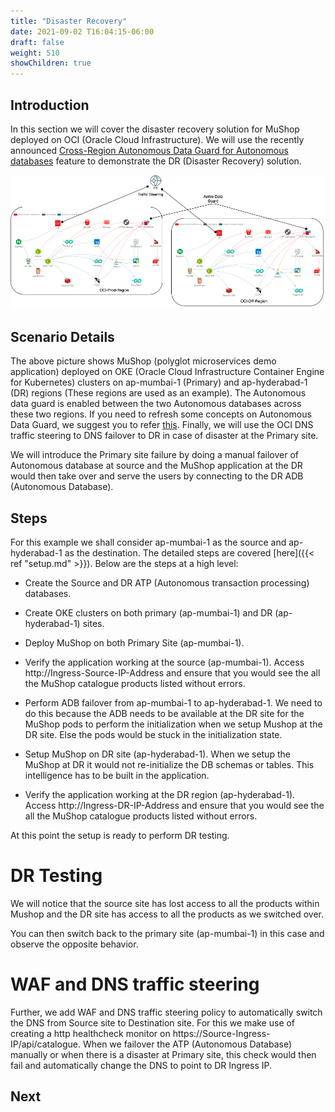 ```yaml
---
title: "Disaster Recovery"
date: 2021-09-02 T16:04:15-06:00
draft: false
weight: 510
showChildren: true
---
```


## Introduction

In this section we will cover the disaster recovery solution for MuShop deployed on OCI (Oracle Cloud Infrastructure).
We will use the recently announced [Cross-Region Autonomous Data Guard for Autonomous databases](https://blogs.oracle.com/datawarehousing/cross-region-autonomous-data-guard-your-complete-autonomous-database-disaster-recovery-solution) feature to demonstrate the DR (Disaster Recovery) solution.

![disaster-recovery](../observability/images/disaster-recovery.png)

## Scenario Details
The above picture shows MuShop (polyglot microservices demo application) deployed on OKE (Oracle Cloud Infrastructure Container Engine for Kubernetes) clusters on ap-mumbai-1 (Primary) and ap-hyderabad-1 (DR) regions (These regions are used as an example). The Autonomous data guard is enabled between the two Autonomous databases across these two regions. If you need to refresh some concepts on Autonomous Data Guard, we suggest you to refer [this](https://blogs.oracle.com/datawarehousing/cross-region-autonomous-data-guard-your-complete-autonomous-database-disaster-recovery-solution). Finally, we will use the OCI DNS traffic steering to DNS failover to DR in case of disaster at the Primary site.
 

We will introduce the Primary site failure by doing a manual failover of Autonomous database at source and the MuShop application at the DR would then take over and serve the users by connecting to the DR ADB (Autonomous Database).

## Steps

For this example we shall consider ap-mumbai-1 as the source and ap-hyderabad-1 as the destination.
The detailed steps are covered [here]({{< ref "setup.md" >}}). Below are the steps at a high level:

- Create the Source and DR ATP (Autonomous transaction processing) databases.

- Create OKE clusters on both primary (ap-mumbai-1) and DR (ap-hyderabad-1) sites.

- Deploy MuShop on both Primary Site (ap-mumbai-1).

- Verify the application working at the source (ap-mumbai-1). Access http://Ingress-Source-IP-Address and ensure that you would see the all the MuShop catalogue products listed without errors.

- Perform ADB failover from ap-mumbai-1 to ap-hyderabad-1. We need to do this because the ADB needs to be available at the DR site for the MuShop pods to perform the initialization when we setup Mushop at the DR site. Else the pods would be stuck in the initialization state.

- Setup MuShop on DR site (ap-hyderabad-1). When we setup the MuShop at DR it would not re-initialize the DB schemas or tables. This intelligence has to be built in the application.

- Verify the application working at the DR region (ap-hyderabad-1). Access http://Ingress-DR-IP-Address and ensure that you would see the all the MuShop catalogue products listed without errors.

At this point the setup is ready to perform DR testing.

# DR Testing

We will notice that the source site has lost access to all the products within Mushop and the DR site has access to all the products as we switched over.

You can then switch back to the primary site (ap-mumbai-1) in this case and observe the opposite behavior.

# WAF and DNS traffic steering

Further, we  add WAF and DNS traffic steering policy to automatically switch the DNS from Source site to Destination site. For this we make use of creating a http healthcheck monitor on https://Source-Ingress-IP/api/catalogue. When we failover the ATP (Autonomous Database) manually or when there is a disaster at Primary site, this check would then fail and automatically change the DNS to point to DR Ingress IP. 

## Next